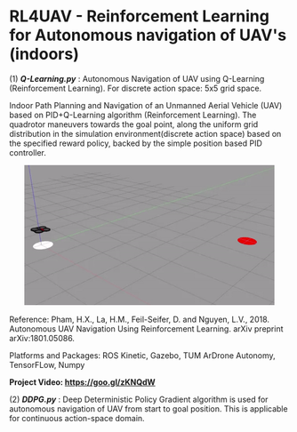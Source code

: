 # RL4UAV - Reinforcement Learning for Autonomous navigation of UAV's (indoors) 
(1) *****Q-Learning.py***** : Autonomous Navigation of UAV using Q-Learning (Reinforcement Learning). For discrete action space: 5x5 grid space.

Indoor Path Planning and Navigation of an Unmanned Aerial Vehicle (UAV) based on PID+Q-Learning algorithm (Reinforcement Learning). The quadrotor maneuvers towards the goal point, along the uniform grid distribution in the simulation environment(discrete action space) based on the specified reward policy, backed by the simple position based PID controller.
<p align= "center">
<img src="drone_qlearning.gif/">
</p>
Reference: Pham, H.X., La, H.M., Feil-Seifer, D. and Nguyen, L.V., 2018. Autonomous UAV Navigation Using Reinforcement Learning. arXiv preprint arXiv:1801.05086.

Platforms and Packages: ROS Kinetic, Gazebo, TUM ArDrone Autonomy, TensorFLow, Numpy

**Project Video: https://goo.gl/zKNQdW**

(2) *****DDPG.py***** : Deep Deterministic Policy Gradient algorithm is used for autonomous navigation of UAV from start to goal position. This is applicable for continuous action-space domain. 
